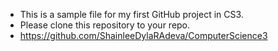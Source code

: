 - This is a sample file for my first GitHub project in CS3.
- Please clone this repository to your repo.
- https://github.com/ShainleeDylaRAdeva/ComputerScience3 
